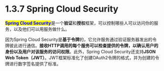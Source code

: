 # 1.3.7 Spring Cloud Security

<mark style="color:blue;">**Spring Cloud Security**</mark>是一个**验证**和**授权**框架，可以控制哪些人可以访问你的服务，以及他们可以用服务做什么。

因为Spring Cloud Security是**基于令牌**的，它允许服务通过验证服务器发出的令牌彼此进行通信。**接收HTTP调用的每个服务可以检查提供的令牌，以确认用户的身份以及用户对该服务的访问权限**。此外，Spring Cloud Security还支持**JSON Web Token（JWT）**。JWT框架标准化了创建OAuth2令牌的格式，并为创建的令牌进行数字签名提供了标准。
